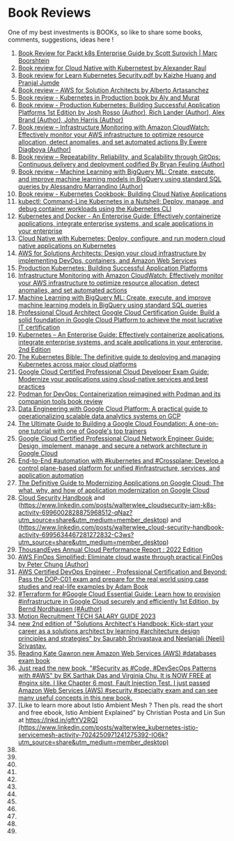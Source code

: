 # Book Reviews

One of my best investments is BOOKs, so like to share some books, comments, suggestions, ideas here !
1. [Book Review for Packt k8s Enterprise Guide by Scott Surovich | Marc Boorshtein](https://github.com/leewalter/books/blob/master/reviews/Packt%20k8s%20Enterprise%20Book%20Review.pdf)
2. [Book review for Cloud Native with Kubernetest by Alexander Raul](https://github.com/leewalter/books/blob/master/reviews/Book%20review%20for%20Cloud%20Native%20with%20Kubernetest%20by%20Alexander%20Raul.pdf)
3. [Book review for Learn Kubernetes Security.pdf by Kaizhe Huang and Pranjal Jumde](https://github.com/leewalter/books/blob/master/reviews/Book%20review%20for%20Learn%20Kubernetes%20Security.pdf)
4. [Book review – AWS for Solution Architects by Alberto Artasanchez](https://github.com/leewalter/books/blob/master/reviews/AWS%20Solution%20Architect%20Book%20review.pdf)
5. [Book review - Kubernetes in Production book by Aly and Murat](https://github.com/leewalter/books/blob/master/reviews/Book%20review%20-%20Kubernetes%20in%20Production%20book%20by%20Aly%20and%20Murat.pdf)
6. [Book review - Production Kubernetes: Building Successful Application Platforms 1st Edition
by Josh Rosso (Author), Rich Lander (Author), Alex Brand (Author), John Harris (Author)](https://github.com/leewalter/books/blob/master/reviews/Production%20Kubernetes%20book%20by%20Josh%20Alex%20Rich%20and%20John.pdf)
7. [Book review – Infrastructure Monitoring with Amazon CloudWatch: Effectively monitor your AWS infrastructure to optimize resource allocation, detect anomalies, and set automated actions By Ewere Diagboya (Author)](https://github.com/leewalter/books/blob/master/reviews/Book%20review%20of%20AWS%20Monitoring%20and%20Cloudwatch.pdf)
8. [Book review – Repeatability, Reliability, and Scalability through GitOps: Continuous delivery and deployment codified By Bryan Feuling (Author)](https://github.com/leewalter/books/blob/master/reviews/Book%20review%20for%20GitOps.pdf)
9. [Book review – Machine Learning with BigQuery ML: Create, execute, and improve machine learning models in BigQuery using standard SQL queries by Alessandro Marrandino (Author)](https://github.com/leewalter/books/blob/master/reviews/Book%20review%20of%20BQML.pdf)
10. [Book review - Kubernetes Cookbook: Building Cloud Native Applications](https://www.amazon.com/review/R2VIXC0M6ILLKS/ref=pe_1098610_137716200_cm_rv_eml_rv0_rv)
11. [kubectl: Command-Line Kubernetes in a Nutshell: Deploy, manage, and debug container workloads using the Kubernetes CLI](https://www.amazon.com/review/R1AZ86FZ4KHHIO/ref=pe_1098610_137716200_cm_rv_eml_rv0_rv)
12. [Kubernetes and Docker - An Enterprise Guide: Effectively containerize applications, integrate enterprise systems, and scale applications in your enterprise](https://www.amazon.com/review/RE5MHS6RBWKSP/ref=pe_1098610_137716200_cm_rv_eml_rv0_rv)
13. [Cloud Native with Kubernetes: Deploy, configure, and run modern cloud native applications on Kubernetes](https://www.amazon.com/review/RGHC9TQKR1HGR/ref=pe_1098610_137716200_cm_rv_eml_rv0_rv)
14. [AWS for Solutions Architects: Design your cloud infrastructure by implementing DevOps, containers, and Amazon Web Services](https://www.amazon.com/review/RSABL64IGJZAU/ref=pe_1098610_137716200_cm_rv_eml_rv0_rv)
15. [Production Kubernetes: Building Successful Application Platforms](https://www.amazon.com/review/R2FVLMOEKQZDGF/ref=pe_1098610_137716200_cm_rv_eml_rv0_rv)
16. [Infrastructure Monitoring with Amazon CloudWatch: Effectively monitor your AWS infrastructure to optimize resource allocation, detect anomalies, and set automated actions ](https://www.amazon.com/review/RB9NHRC1DZTM5/ref=pe_1098610_137716200_cm_rv_eml_rv0_rv)
17. [Machine Learning with BigQuery ML: Create, execute, and improve machine learning models in BigQuery using standard SQL queries](https://www.amazon.com/review/R21JA5B6797B8X/ref=pe_1098610_137716200_cm_rv_eml_rv0_rv)
18. [Professional Cloud Architect Google Cloud Certification Guide: Build a solid foundation in Google Cloud Platform to achieve the most lucrative IT certification](https://www.amazon.com/review/R3NBJ3ATQIEHTC/ref=pe_1098610_137716200_cm_rv_eml_rv0_rv)
19. [Kubernetes – An Enterprise Guide: Effectively containerize applications, integrate enterprise systems, and scale applications in your enterprise, 2nd Edition](https://www.amazon.com/review/R1IWRF0RRJAJZH/ref=pe_1098610_137716200_cm_rv_eml_rv0_rv)
20. [The Kubernetes Bible: The definitive guide to deploying and managing Kubernetes across major cloud platforms](https://www.amazon.com/review/R3QL5L41I5NW85/ref=pe_1098610_137716200_cm_rv_eml_rv0_rv)
21. [Google Cloud Certified Professional Cloud Developer Exam Guide: Modernize your applications using cloud-native services and best practices](https://www.amazon.com/review/R39A17RKLXK9BW/ref=pe_1098610_137716200_cm_rv_eml_rv0_rv)
22. [Podman for DevOps: Containerization reimagined with Podman and its companion tools book review](https://www.amazon.com/review/RZQYKWKH5DKCY/ref=pe_1098610_137716200_cm_rv_eml_rv0_rv)
23. [Data Engineering with Google Cloud Platform: A practical guide to operationalizing scalable data analytics systems on GCP](https://www.linkedin.com/posts/walterwlee_data-engineering-with-google-cloud-platform-activity-6984035068495187968-HG5w?utm_source=share&utm_medium=member_desktop)
24. [The Ultimate Guide to Building a Google Cloud Foundation: A one-on-one tutorial with one of Google's top trainers](https://www.linkedin.com/posts/walterwlee_anthos-googlecloud-buy-activity-6982599920415313921-6fJB?utm_source=share&utm_medium=member_desktop)
25. [Google Cloud Certified Professional Cloud Network Engineer Guide: Design, implement, manage, and secure a network architecture in Google Cloud](https://www.linkedin.com/posts/walterwlee_recommend-cloudjourney-cloudcertification-activity-6983659052182515712-7P88?utm_source=share&utm_medium=member_desktop)
26. [End-to-End #automation with #kubernetes and #Crossplane: Develop a control plane-based platform for unified #infrastructure, services, and application automation](https://www.linkedin.com/posts/walterwlee_automation-kubernetes-crossplane-activity-6983667910464471040-kS2H?utm_source=share&utm_medium=member_desktop)
27. [The Definitive Guide to Modernizing Applications on Google Cloud: The what, why, and how of application modernization on Google Cloud](https://www.linkedin.com/posts/walterwlee_googlecloud-googlecloudplatform-googlecloudcertified-activity-6984342428124135424-Bpua?utm_source=share&utm_medium=member_desktop)
28. [Cloud Security Handbook](https://www.linkedin.com/posts/walterwlee_cloud-security-handbook-find-out-how-to-activity-6996013396395536384-9Be3?utm_source=share&utm_medium=member_desktop) and (https://www.linkedin.com/posts/walterwlee_cloudsecurity-iam-k8s-activity-6996002828875968512-qNaz?utm_source=share&utm_medium=member_desktop) and (https://www.linkedin.com/posts/walterwlee_cloud-security-handbook-activity-6995634467281272832-C3ws?utm_source=share&utm_medium=member_desktop)
29. [ThousandEyes Annual Cloud Performance Report : 2022 Edition](https://www.linkedin.com/posts/walterwlee_cloud-performance-report-2022-edition-activity-6999250405708763136-N7Hb?utm_source=share&utm_medium=member_desktop)
30. [AWS FinOps Simplified: Eliminate cloud waste through practical FinOps by Peter Chung (Author)](https://www.amazon.com/review/R3RLUNT3MH3BR2/ref=pe_1098610_137716200_cm_rv_eml_rv0_rv)
31. [AWS Certified DevOps Engineer - Professional Certification and Beyond: Pass the DOP-C01 exam and prepare for the real world using case studies and real-life examples by Adam Book](https://www.linkedin.com/posts/walterwlee_aws-awscertified-awscommunity-activity-7007589324011573248-aGXY?utm_source=share&utm_medium=member_desktop)
32. [#Terraform for #Google Cloud Essential Guide: Learn how to provision #infrastructure in Google Cloud securely and efficiently 1st Edition, by Bernd Nordhausen  (#Author)](https://www.linkedin.com/feed/update/urn:li:activity:7012310290482573313)
33. [Motion Recruitment TECH SALARY GUIDE 2023](https://www.linkedin.com/posts/walterwlee_clouds-jobs-salary-activity-7012245773941698560-u9jn)
34. [new 2nd edition of "Solutions Architect's Handbook: Kick-start your career as a solutions architect by learning #architecture design principles and strategies" by Saurabh Shrivastava and Neelanjali (Neeli) Srivastav.](https://www.linkedin.com/posts/walterwlee_architecture-contents-solution-activity-7013347902160871424-lIMe?utm_source=share&utm_medium=member_desktop)
35. [Reading Kate Gawron new Amazon Web Services (AWS) #databases exam book ](https://www.linkedin.com/posts/walterwlee_databases-oracle-old-activity-7015207689223888896-Ktpb?utm_source=share&utm_medium=member_desktop)
36. [Just read the new book, "#Security as #Code, #DevSecOps Patterns with #AWS" by BK Sarthak Das and Virginia Chu. It is NOW FREE at #nginx site. I like Chapter 6 most, Fault Injection Test. I just passed Amazon Web Services (AWS) #security #specialty exam and can see many useful concepts in this new book.](https://www.linkedin.com/posts/walterwlee_security-code-devsecops-activity-7021349683092484096-Btnl?utm_source=share&utm_medium=member_desktop)
37. [Like to learn more about Istio Ambient Mesh ? Then pls. read the short and free ebook, Istio Ambient Explained" by Christian Posta and Lin Sun at https://lnkd.in/gftYV2RQ](https://www.linkedin.com/posts/walterwlee_kubernetes-istio-servicemesh-activity-7024250971241275392-IO6k?utm_source=share&utm_medium=member_desktop)
38. []()
39. []()
40. []()
41. []()
42. []()
43. []()
44. []()
45. []()
46. []()
47. []()
48. []()
49. []()
